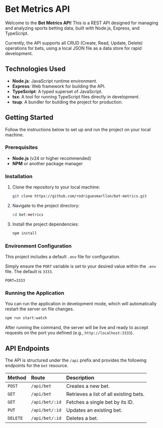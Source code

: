 # Bet Metrics API

Welcome to the **Bet Metrics API**\! This is a REST API designed for managing and analyzing sports betting data, built with Node.js, Express, and TypeScript.

Currently, the API supports all CRUD (Create, Read, Update, Delete) operations for bets, using a local JSON file as a data store for rapid development.

## Technologies Used

  * **Node.js**: JavaScript runtime environment.
  * **Express**: Web framework for building the API.
  * **TypeScript**: A typed superset of JavaScript.
  * **tsx**: A tool for running TypeScript files directly in development.
  * **tsup**: A bundler for building the project for production.

## Getting Started

Follow the instructions below to set up and run the project on your local machine.

### Prerequisites

  * **Node.js** (v24 or higher recommended)
  * **NPM** or another package manager

### Installation

1.  Clone the repository to your local machine:
    ```sh
    git clone https://github.com/rodriguesmarllon/bet-metrics.git
    ```
2.  Navigate to the project directory:
    ```sh
    cd bet-metrics
    ```
3.  Install the project dependencies:
    ```sh
    npm install
    ```

### Environment Configuration

This project includes a default `.env` file for configuration.

Simply ensure the `PORT` variable is set to your desired value within the `.env` file. The default is `3333`.

```env
PORT=3333
```

### Running the Application

You can run the application in development mode, which will automatically restart the server on file changes.

```sh
npm run start:watch
```

After running the command, the server will be live and ready to accept requests on the port you defined (e.g., `http://localhost:3333`).

## API Endpoints

The API is structured under the `/api` prefix and provides the following endpoints for the `bet` resource.

| Method | Route | Description |
| :--- | :--- | :--- |
| `POST` | `/api/bet` | Creates a new bet. |
| `GET` | `/api/bet` | Retrieves a list of all existing bets. |
| `GET` | `/api/bet/:id` | Fetches a single bet by its ID. |
| `PUT` | `/api/bet/:id` | Updates an existing bet. |
| `DELETE` | `/api/bet/:id` | Deletes a bet. |



